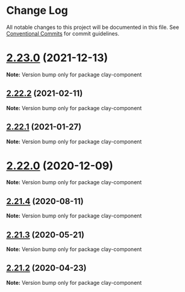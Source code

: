 # Change Log

All notable changes to this project will be documented in this file.
See [Conventional Commits](https://conventionalcommits.org) for commit guidelines.

# [2.23.0](https://github.com/liferay/clay/tree/master/packages/clay-component/compare/v2.22.4...v2.23.0) (2021-12-13)

**Note:** Version bump only for package clay-component





## [2.22.2](https://github.com/liferay/clay/tree/master/packages/clay-component/compare/v2.22.1...v2.22.2) (2021-02-11)

**Note:** Version bump only for package clay-component





## [2.22.1](https://github.com/liferay/clay/tree/master/packages/clay-component/compare/v2.22.0...v2.22.1) (2021-01-27)

**Note:** Version bump only for package clay-component





# [2.22.0](https://github.com/liferay/clay/tree/master/packages/clay-component/compare/v2.21.5...v2.22.0) (2020-12-09)

**Note:** Version bump only for package clay-component





## [2.21.4](https://github.com/liferay/clay/tree/master/packages/clay-component/compare/v2.21.3...v2.21.4) (2020-08-11)

**Note:** Version bump only for package clay-component





## [2.21.3](https://github.com/liferay/clay/tree/master/packages/clay-component/compare/v2.21.2...v2.21.3) (2020-05-21)

**Note:** Version bump only for package clay-component





## [2.21.2](https://github.com/liferay/clay/tree/master/packages/clay-component/compare/v2.21.1...v2.21.2) (2020-04-23)

**Note:** Version bump only for package clay-component
